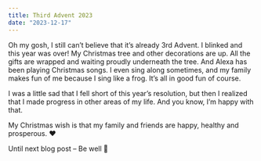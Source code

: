 ```yaml
---
title: Third Advent 2023
date: "2023-12-17"
---
```


Oh my gosh, I still can’t believe that it’s already 3rd Advent. I blinked and this year was over! My Christmas tree and other decorations are up. All the gifts are wrapped and waiting proudly underneath the tree. And Alexa has been playing Christmas songs.  I even sing along sometimes, and my family makes fun of me because I sing like a frog. It’s all in good fun of course.

I was a little sad that I fell short of this year’s resolution, but then I realized that I made progress in other areas of my life. And you know, I’m happy with that.

My Christmas wish is that my family and friends are happy, healthy and prosperous. ❤︎ 

Until next blog post – Be well 🧸

